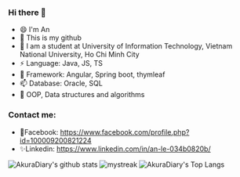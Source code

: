 ### Hi there 👋
- 😄 I'm An
- 🔭 This is my github
- 🌱 I am a student at University of Information Technology, Vietnam National University, Ho Chi Minh City
- ⚡ Language: Java, JS, TS
- 👯 Framework: Angular, Spring boot, thymleaf
- 📫 Database: Oracle, SQL
- 🔭 OOP, Data structures and algorithms


### Contact me:
- 💬Facebook: https://www.facebook.com/profile.php?id=100009200821224
- ✨Linkedin: https://www.linkedin.com/in/an-le-034b0820b/

![AkuraDiary's github stats](https://github-readme-stats.vercel.app/api?username=NguyenQuy0305&show_icons=true&theme=tokyonight)
<img src="https://github-readme-streak-stats.herokuapp.com/?user=NguyenQuy0305&theme=tokyonight" alt="mystreak"/>
![AkuraDiary's Top Langs](https://github-readme-stats.vercel.app/api/top-langs/?username=NguyenQuy0305&theme=tokyonight&layout=compact)


